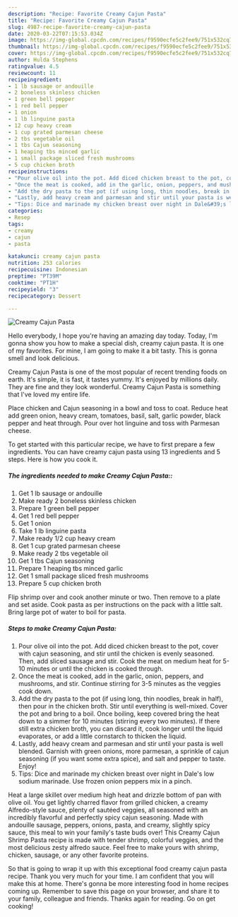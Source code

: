 ```yaml
---
description: "Recipe: Favorite Creamy Cajun Pasta"
title: "Recipe: Favorite Creamy Cajun Pasta"
slug: 4987-recipe-favorite-creamy-cajun-pasta
date: 2020-03-22T07:15:53.034Z
image: https://img-global.cpcdn.com/recipes/f9590ecfe5c2fee9/751x532cq70/creamy-cajun-pasta-recipe-main-photo.jpg
thumbnail: https://img-global.cpcdn.com/recipes/f9590ecfe5c2fee9/751x532cq70/creamy-cajun-pasta-recipe-main-photo.jpg
cover: https://img-global.cpcdn.com/recipes/f9590ecfe5c2fee9/751x532cq70/creamy-cajun-pasta-recipe-main-photo.jpg
author: Hulda Stephens
ratingvalue: 4.5
reviewcount: 11
recipeingredient:
- 1 lb sausage or andouille
- 2 boneless skinless chicken
- 1 green bell pepper
- 1 red bell pepper
- 1 onion
- 1 lb linguine pasta
- 12 cup heavy cream
- 1 cup grated parmesan cheese
- 2 tbs vegetable oil
- 1 tbs Cajun seasoning
- 1 heaping tbs minced garlic
- 1 small package sliced fresh mushrooms
- 5 cup chicken broth
recipeinstructions:
- "Pour olive oil into the pot. Add diced chicken breast to the pot, cover with cajun seasoning, and stir until the chicken is evenly seasoned. Then, add sliced sausage and stir. Cook the meat on medium heat for 5-10 minutes or until the chicken is cooked through."
- "Once the meat is cooked, add in the garlic, onion, peppers, and mushrooms, and stir. Continue stirring for 3-5 minutes as the veggies cook down."
- "Add the dry pasta to the pot (if using long, thin noodles, break in half), then pour in the chicken broth. Stir until everything is well-mixed. Cover the pot and bring to a boil. Once boiling, keep covered bring the heat down to a simmer for 10 minutes (stirring every two minutes). If there still extra chicken broth, you can discard it, cook longer until the liquid evaporates, or add a little cornstarch to thicken the liquid."
- "Lastly, add heavy cream and parmesan and stir until your pasta is well blended. Garnish with green onions, more parmesan, a sprinkle of cajun seasoning (if you want some extra spice), and salt and pepper to taste. Enjoy!"
- "Tips: Dice and marinade my chicken breast over night in Dale&#39;s low sodium marinade. Use frozen onion peppers mix in a pinch."
categories:
- Resep
tags:
- creamy
- cajun
- pasta

katakunci: creamy cajun pasta
nutrition: 253 calories
recipecuisine: Indonesian
preptime: "PT39M"
cooktime: "PT1H"
recipeyield: "3"
recipecategory: Dessert

---
```



![Creamy Cajun Pasta](https://img-global.cpcdn.com/recipes/f9590ecfe5c2fee9/751x532cq70/creamy-cajun-pasta-recipe-main-photo.jpg)

Hello everybody, I hope you're having an amazing day today. Today, I'm gonna show you how to make a special dish, creamy cajun pasta. It is one of my favorites. For mine, I am going to make it a bit tasty. This is gonna smell and look delicious.

Creamy Cajun Pasta is one of the most popular of recent trending foods on earth. It's simple, it is fast, it tastes yummy. It's enjoyed by millions daily. They are fine and they look wonderful. Creamy Cajun Pasta is something that I've loved my entire life.

Place chicken and Cajun seasoning in a bowl and toss to coat. Reduce heat add green onion, heavy cream, tomatoes, basil, salt, garlic powder, black pepper and heat through. Pour over hot linguine and toss with Parmesan cheese.


To get started with this particular recipe, we have to first prepare a few ingredients. You can have creamy cajun pasta using 13 ingredients and 5 steps. Here is how you cook it.

##### The ingredients needed to make Creamy Cajun Pasta::

1. Get 1 lb sausage or andouille
1. Make ready 2 boneless skinless chicken
1. Prepare 1 green bell pepper
1. Get 1 red bell pepper
1. Get 1 onion
1. Take 1 lb linguine pasta
1. Make ready 1/2 cup heavy cream
1. Get 1 cup grated parmesan cheese
1. Make ready 2 tbs vegetable oil
1. Get 1 tbs Cajun seasoning
1. Prepare 1 heaping tbs minced garlic
1. Get 1 small package sliced fresh mushrooms
1. Prepare 5 cup chicken broth


Flip shrimp over and cook another minute or two. Then remove to a plate and set aside. Cook pasta as per instructions on the pack with a little salt. Bring large pot of water to boil for pasta. 

##### Steps to make Creamy Cajun Pasta:

1. Pour olive oil into the pot. Add diced chicken breast to the pot, cover with cajun seasoning, and stir until the chicken is evenly seasoned. Then, add sliced sausage and stir. Cook the meat on medium heat for 5-10 minutes or until the chicken is cooked through.
1. Once the meat is cooked, add in the garlic, onion, peppers, and mushrooms, and stir. Continue stirring for 3-5 minutes as the veggies cook down.
1. Add the dry pasta to the pot (if using long, thin noodles, break in half), then pour in the chicken broth. Stir until everything is well-mixed. Cover the pot and bring to a boil. Once boiling, keep covered bring the heat down to a simmer for 10 minutes (stirring every two minutes). If there still extra chicken broth, you can discard it, cook longer until the liquid evaporates, or add a little cornstarch to thicken the liquid.
1. Lastly, add heavy cream and parmesan and stir until your pasta is well blended. Garnish with green onions, more parmesan, a sprinkle of cajun seasoning (if you want some extra spice), and salt and pepper to taste. Enjoy!
1. Tips: Dice and marinade my chicken breast over night in Dale&#39;s low sodium marinade. Use frozen onion peppers mix in a pinch.


Heat a large skillet over medium high heat and drizzle bottom of pan with olive oil. You get lightly charred flavor from grilled chicken, a creamy Alfredo-style sauce, plenty of sautéed veggies, all seasoned with an incredibly flavorful and perfectly spicy cajun seasoning. Made with andouille sausage, peppers, onions, pasta, and creamy, slightly spicy sauce, this meal to win your family&#39;s taste buds over! This Creamy Cajun Shrimp Pasta recipe is made with tender shrimp, colorful veggies, and the most delicious zesty alfredo sauce. Feel free to make yours with shrimp, chicken, sausage, or any other favorite proteins. 

So that is going to wrap it up with this exceptional food creamy cajun pasta recipe. Thank you very much for your time. I am confident that you will make this at home. There's gonna be more interesting food in home recipes coming up. Remember to save this page on your browser, and share it to your family, colleague and friends. Thanks again for reading. Go on get cooking!
